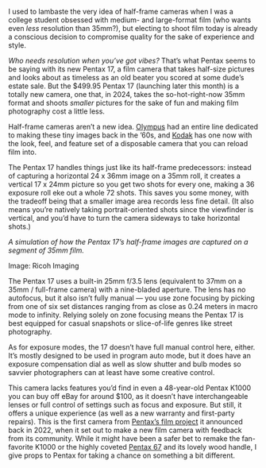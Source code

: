 I used to lambaste the very idea of half-frame cameras when I was a college student obsessed with medium- and large-format film (who wants even *less* resolution than 35mm?), but electing to shoot film today is already a conscious decision to compromise quality for the sake of experience and style.

*Who needs resolution when you’ve got vibes?* That’s what Pentax seems to be saying with its new Pentax 17, a film camera that takes half-size pictures and looks about as timeless as an old beater you scored at some dude’s estate sale. But the $499.95 Pentax 17 (launching later this month) is a totally new camera, one that, in 2024, takes the so-hot-right-now 35mm format and shoots *smaller* pictures for the sake of fun and making film photography cost a little less.

Half-frame cameras aren’t a new idea. [Olympus](https://www.olympus-global.com/technology/museum/camera/products/pen/pen-ff1.8/?page=technology_museum) had an entire line dedicated to making these tiny images back in the ’60s, and [Kodak](https://www.amazon.com/KODAK-Reusable-Focus-Free-Lightweight-Included/dp/B0B1J582SJ?tag=theverge02-20) has one now with the look, feel, and feature set of a disposable camera that you can reload film into.

The Pentax 17 handles things just like its half-frame predecessors: instead of capturing a horizontal 24 x 36mm image on a 35mm roll, it creates a vertical 17 x 24mm picture so you get two shots for every one, making a 36 exposure roll eke out a whole 72 shots. This saves you some money, with the tradeoff being that a smaller image area records less fine detail. (It also means you’re natively taking portrait-oriented shots since the viewfinder is vertical, and you’d have to turn the camera sideways to take horizontal shots.)

*A simulation of how the Pentax 17’s half-frame images are captured on a segment of 35mm film.*

Image: Ricoh Imaging

The Pentax 17 uses a built-in 25mm f/3.5 lens (equivalent to 37mm on a 35mm / full-frame camera) with a nine-bladed aperture. The lens has no autofocus, but it also isn’t fully manual — you use zone focusing by picking from one of six set distances ranging from as close as 0.24 meters in macro mode to infinity. Relying solely on zone focusing means the Pentax 17 is best equipped for casual snapshots or slice-of-life genres like street photography.

As for exposure modes, the 17 doesn’t have full manual control here, either. It’s mostly designed to be used in program auto mode, but it does have an exposure compensation dial as well as slow shutter and bulb modes so savvier photographers can at least have some creative control.

This camera lacks features you’d find in even a 48-year-old Pentax K1000 you can buy off eBay for around $100, as it doesn’t have interchangeable lenses or full control of settings such as focus and exposure. But still, it offers a unique experience (as well as a new warranty and first-party repairs). This is the first camera from [Pentax’s film project](https://www.ricoh-imaging.co.jp/english/pentax/filmproject/) it announced back in 2022, when it set out to make a new film camera with feedback from its community. While it might have been a safer bet to remake the fan-favorite K1000 or the highly coveted [Pentax 67](https://www.japancamerahunter.com/2019/04/camera-geekery-pentax-67/) and its lovely wood handle, I give props to Pentax for taking a chance on something a bit different.
